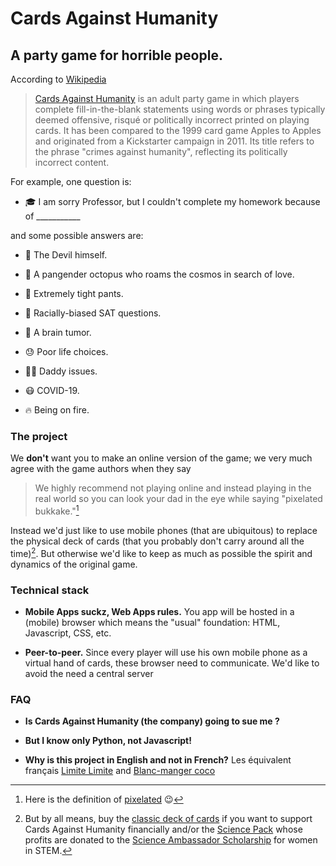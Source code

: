 
# Cards Against Humanity

## A party game for horrible people.

According to [Wikipedia](https://en.wikipedia.org/wiki/Cards_Against_Humanity)

> [Cards Against Humanity](https://www.cardsagainsthumanity.com/) 
> is an adult party game in which players complete fill-in-the-blank statements 
> using words or phrases typically deemed offensive, risqué or politically 
> incorrect printed on playing cards. 
> It has been compared to the 1999 card game Apples to Apples and originated 
> from a Kickstarter campaign in 2011. 
> Its title refers to the phrase "crimes against humanity", 
> reflecting its politically incorrect content. 

For example, one question is:

  - 🎓 I am sorry Professor, but I couldn't complete my homework because of ___________

and some possible answers are:

  - 👿 The Devil himself.

  - 🐙 A pangender octopus who roams the cosmos in search of love.

  - 👖 Extremely tight pants.

  - 🖤 Racially-biased SAT questions.

  - 🧠 A brain tumor.

  - 😓 Poor life choices.

  - 👨‍👧 Daddy issues.

  - 😷 COVID-19.

  - 🔥 Being on fire.


### The project

We **don't** want you to make an online version of the game; we very much
agree with the game authors when they say 

> We highly recommend not playing online and instead playing in the real world 
> so you can look your dad in the eye while saying "pixelated bukkake."[^0]

Instead we'd just like to use mobile phones (that are ubiquitous) to replace 
the physical deck of cards (that you probably don't carry around all the time)[^1].
But otherwise we'd like to keep as much as possible the spirit and dynamics 
of the original game.

[^0]: Here is the definition of [pixelated](https://en.wikipedia.org/wiki/Pixelation) 😉

[^1]: But by all means, buy the [classic deck of cards](https://www.cardsagainsthumanity.com/products/cards-against-humanity) if you want to support Cards Against
Humanity financially and/or the [Science Pack](https://www.cardsagainsthumanity.com/products/science-pack) whose profits are donated to the [Science Ambassador Scholarship](https://www.scienceambassadorscholarship.org/) for women in STEM.


### Technical stack

  - **Mobile Apps suckz, Web Apps rules.** You app will be hosted in a (mobile)
    browser which means the "usual" foundation: HTML, Javascript, CSS, etc.

  - **Peer-to-peer.** Since every player will use his own mobile phone as a 
    virtual hand of cards, these browser need to communicate. We'd like to
    avoid the need a central server

### FAQ

  - **Is Cards Against Humanity (the company) going to sue me ?**

  - **But I know only Python, not Javascript!**

  - **Why is this project in English and not in French?**
    Les équivalent français
    [Limite Limite](https://limitelimite.com/) and [Blanc-manger coco](https://blancmangercoco.com/)